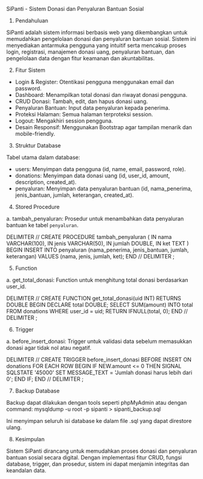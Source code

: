 SiPanti - Sistem Donasi dan Penyaluran Bantuan Sosial
1. Pendahuluan

SiPanti adalah sistem informasi berbasis web yang dikembangkan untuk memudahkan pengelolaan donasi dan penyaluran bantuan sosial. 
Sistem ini menyediakan antarmuka pengguna yang intuitif serta mencakup proses login, registrasi, manajemen donasi uang, penyaluran bantuan, 
dan pengelolaan data dengan fitur keamanan dan akuntabilitas.

2. Fitur Sistem

- Login & Register: Otentikasi pengguna menggunakan email dan password.
- Dashboard: Menampilkan total donasi dan riwayat donasi pengguna.
- CRUD Donasi: Tambah, edit, dan hapus donasi uang.
- Penyaluran Bantuan: Input data penyaluran kepada penerima.
- Proteksi Halaman: Semua halaman terproteksi session.
- Logout: Mengakhiri session pengguna.
- Desain Responsif: Menggunakan Bootstrap agar tampilan menarik dan mobile-friendly.

3. Struktur Database

Tabel utama dalam database:
- users: Menyimpan data pengguna (id, name, email, password, role).
- donations: Menyimpan data donasi uang (id, user_id, amount, description, created_at).
- penyaluran: Menyimpan data penyaluran bantuan (id, nama_penerima, jenis_bantuan, jumlah, keterangan, created_at).

4. Stored Procedure

a. tambah_penyaluran:
Prosedur untuk menambahkan data penyaluran bantuan ke tabel `penyaluran`.

DELIMITER //
CREATE PROCEDURE tambah_penyaluran (
    IN nama VARCHAR(100),
    IN jenis VARCHAR(50),
    IN jumlah DOUBLE,
    IN ket TEXT
)
BEGIN
    INSERT INTO penyaluran (nama_penerima, jenis_bantuan, jumlah, keterangan)
    VALUES (nama, jenis, jumlah, ket);
END //
DELIMITER ;

5. Function

a. get_total_donasi:
Function untuk menghitung total donasi berdasarkan user_id.

DELIMITER //
CREATE FUNCTION get_total_donasi(uid INT) RETURNS DOUBLE
BEGIN
    DECLARE total DOUBLE;
    SELECT SUM(amount) INTO total FROM donations WHERE user_id = uid;
    RETURN IFNULL(total, 0);
END //
DELIMITER ;

6. Trigger

a. before_insert_donasi:
Trigger untuk validasi data sebelum memasukkan donasi agar tidak nol atau negatif.

DELIMITER //
CREATE TRIGGER before_insert_donasi
BEFORE INSERT ON donations FOR EACH ROW
BEGIN
    IF NEW.amount <= 0 THEN
        SIGNAL SQLSTATE '45000' SET MESSAGE_TEXT = 'Jumlah donasi harus lebih dari 0';
    END IF;
END //
DELIMITER ;

7. Backup Database

Backup dapat dilakukan dengan tools seperti phpMyAdmin atau dengan command:
mysqldump -u root -p sipanti > sipanti_backup.sql

Ini menyimpan seluruh isi database ke dalam file .sql yang dapat direstore ulang.

8. Kesimpulan

Sistem SiPanti dirancang untuk memudahkan proses donasi dan penyaluran bantuan sosial secara digital. 
Dengan implementasi fitur CRUD, fungsi database, trigger, dan prosedur, sistem ini dapat menjamin integritas dan keandalan data.

